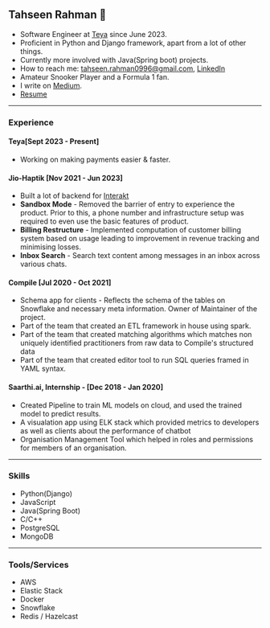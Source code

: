 ## Tahseen Rahman 👋 

- Software Engineer at [Teya](https://teya.com) since June 2023.
- Proficient in Python and Django framework, apart from a lot of other things.
- Currently more involved with Java(Spring boot) projects.
- How to reach me: tahseen.rahman0996@gmail.com, [LinkedIn](https://www.linkedin.com/in/tahseen09)
- Amateur Snooker Player and a Formula 1 fan.
- I write on [Medium](https://tahseen-rahman.medium.com/).
- [Resume](https://tahseenrahman.notion.site/Resume-ae01040ae55f469b919d95963b1171b6)

***

### Experience
#### Teya[Sept 2023 - Present]
- Working on making payments easier & faster.

#### Jio-Haptik [Nov 2021 - Jun 2023]
- Built a lot of backend for [Interakt](https://www.interakt.shop/)
- **Sandbox Mode** - Removed the barrier of entry to experience the product. Prior to this, a phone number and infrastructure setup was required to even use the basic features of product.
- **Billing Restructure** - Implemented computation of customer billing system based on usage leading to improvement in revenue tracking and minimising losses.
- **Inbox Search** - Search text content among messages in an inbox across various chats.

#### Compile [Jul 2020 - Oct 2021]
- Schema app for clients - Reflects the schema of the tables on Snowflake and necessary meta information. Owner of Maintainer of the project.
- Part of the team that created an ETL framework in house using spark.
- Part of the team that created matching algorithms which matches non uniquely identified practitioners from raw data to Compile's structured data
- Part of the team that created editor tool to run SQL queries framed in YAML syntax.

#### Saarthi.ai, Internship - [Dec 2018 - Jan 2020]
- Created Pipeline to train ML models on cloud, and used the trained model to predict results.
- A visualation app using ELK stack which provided metrics to developers as well as clients about the performance of chatbot
- Organisation Management Tool which helped in roles and permissions for members of an organisation.

***

### Skills
- Python(Django)
- JavaScript
- Java(Spring Boot)
- C/C++
- PostgreSQL
- MongoDB

***

### Tools/Services
- AWS
- Elastic Stack
- Docker
- Snowflake
- Redis / Hazelcast